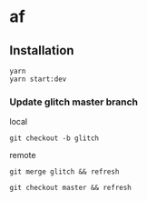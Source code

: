 # af

## Installation

```
yarn
yarn start:dev
```

### Update glitch master branch

local
```
git checkout -b glitch
```

remote
```
git merge glitch && refresh
```

```
git checkout master && refresh
```

